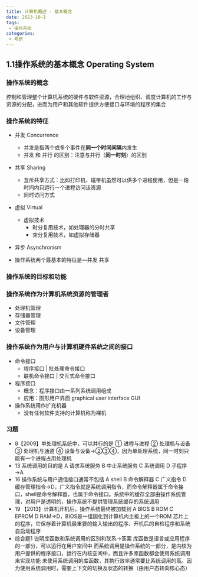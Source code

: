 ```yaml
---
title: 计算机概述 - 基本概念
date: 2023-10-1
tags:
 - 操作系统
categories:
 - 考研
---
```


## 1.1操作系统的基本概念 Operating System

### 操作系统的概念

控制和管理整个计算机系统的硬件与软件资源，合理地组织、调度计算机的工作与资源的分配，进而为用户和其他软件提供方便接口与环境的程序的集合

### 操作系统的特征

- 并发 Concurrence
    - 并发是指两个或多个事件在**同一个时间间隔**内发生
    - 并发 和 并行 的区别：注意与并行（**同一时刻**）的区别
- 共享 Sharing
    - 互斥共享方式：比如打印机、磁带机虽然可以供多个进程使用，但是一段时间内只运行一个进程访问该资源
    - 同时访问方式
- 虚拟 Virtual
    - 虚拟技术
        - 时分复用技术，如处理器的分时共享
        - 空分复用技术，如虚拟存储器
- 异步 Asynchronism

- 操作系统两个最基本的特征是―并发 共享

### 操作系统的目标和功能

### 操作系统作为计算机系统资源的管理者

- 处理机管理
- 存储器管理
- 文件管理
- 设备管理

### 操作系统作为用户与计算机硬件系统之间的接口

- 命令接口
    - 程序接口 | 批处理命令接口
    - 联机命令接口 | 交互式命令接口
- 程序接口
    - 概念：程序接口由一系列系统调用组成
    - 应用：图形用户界面 graphical user interface GUI
- 操作系统用作扩充机器
    - 没有任何软件支持的计算机称为裸机

### 习题
- 8【2009】单处理机系统中，可以并行的是
① 进程与进程
② 处理机与设备
③ 处理机与通道
④ 设备与设备→②③④，因为单处理系统，同一时刻只能有一个进程占用处理机
- 13 系统调用的目的是
A 请求系统服务
B 中止系统服务
C 系统调用
D 子程序→A
- 16 操作系统与用户通信接口通常不包括
A shell
B 命令解释器
C 广义指令 
D 缓存管理指令→D，广义指令就是系统调用指令，而命令解释器属于命令接口，shell是命令解释器，也属于命令接口。系统中的缓存全部由操作系统管理，对用户是透明的，操作系统不提供管理系统缓存的系统调用
- 19 【2013】计算机开机后，操作系统最终被加载到
A BIOS
B ROM
C EPROM
D RAM→D，BIOS是一组固化到计算机内主板上的一个ROM 芯片上的程序，它保存着计算机最重要的输入输出的程序、开机后的自检程序和系统自启动程序
- 综合题1 说明库函数和系统调用的区别和联系→答案
库函数是语言或应用程序的一部分，可以运行在用户空间中
而系统调用是操作系统的一部分，是内核为用户提供的程序接口，运行在内核空间中，而且许多库函数都会使用系统调用来实现功能
未使用系统调用的库函数，其执行效率通常要比系统调用的高。因为使用系统调用时，需要上下文的切换及状态的转换（由用户态转向核心态）